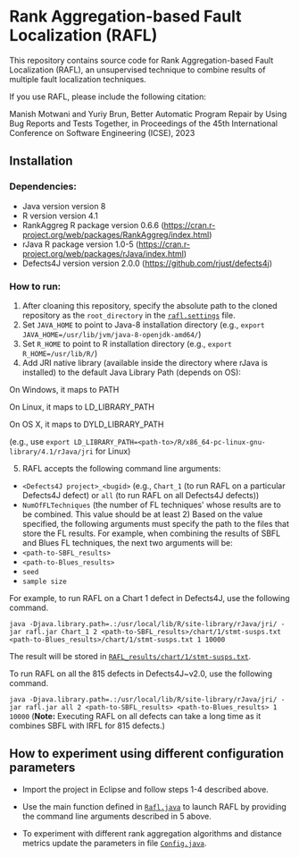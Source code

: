 # Rank Aggregation-based Fault Localization (RAFL)

This repository contains source code for Rank Aggregation-based Fault Localization (RAFL), an unsupervised technique to combine results of multiple fault localization techniques. 

If you use RAFL, please include the following citation:

Manish Motwani and Yuriy Brun, Better Automatic Program Repair by Using Bug Reports and Tests Together, in Proceedings of the 45th International Conference on Software Engineering (ICSE), 2023

## Installation
### Dependencies:
- Java version version 8
- R version version 4.1
- RankAggreg R package version 0.6.6 (https://cran.r-project.org/web/packages/RankAggreg/index.html)
- rJava R package version 1.0-5 (https://cran.r-project.org/web/packages/rJava/index.html)
- Defects4J version version 2.0.0 (https://github.com/rjust/defects4j) 

### How to run:
1. After cloaning this repository, specify the absolute path to the cloned repository as the `root_directory` in the [`rafl.settings`](https://github.com/LASER-UMASS/RAFL/blob/main/rafl.settings) file. 
2. Set `JAVA_HOME` to point to Java-8 installation directory (e.g., `export JAVA_HOME=/usr/lib/jvm/java-8-openjdk-amd64/`)
3. Set `R_HOME` to point to R installation directory (e.g., `export R_HOME=/usr/lib/R/`)
4. Add JRI native library (available inside the directory where rJava is installed) to the default Java Library Path (depends on OS):

On Windows, it maps to PATH

On Linux, it maps to LD_LIBRARY_PATH

On OS X, it maps to DYLD_LIBRARY_PATH 

(e.g., use `export LD_LIBRARY_PATH=<path-to>/R/x86_64-pc-linux-gnu-library/4.1/rJava/jri` for Linux) 

5. RAFL accepts the following command line arguments:

- `<Defects4J project>_<bugid>` (e.g., `Chart_1` (to run RAFL on a particular Defects4J defect) or `all` (to run RAFL on all Defects4J defects))
- `NumOfFLTechniques` (the number of FL techniques' whose results are to be combined. This value should be at least 2)
Based on the value specified, the following arguments must specify the path to the files that store the FL results. 
For example, when combining the results of SBFL and Blues FL techniques, the next two arguments will be: 
- `<path-to-SBFL_results>` 
- `<path-to-Blues_results>`
- `seed`
- `sample size`

For example, to run RAFL on a Chart 1 defect in Defects4J, use the following command.

`java -Djava.library.path=.:/usr/local/lib/R/site-library/rJava/jri/ -jar rafl.jar Chart_1 2 <path-to-SBFL_results>/chart/1/stmt-susps.txt <path-to-Blues_results>/chart/1/stmt-susps.txt 1 10000`

The result will be stored in [`RAFL_results/chart/1/stmt-susps.txt`](https://github.com/LASER-UMASS/RAFL/blob/main/RAFL_results/chart/1/stmt-susps.txt).

To run RAFL on all the 815 defects in Defects4J~v2.0, use the following command. 

`java -Djava.library.path=.:/usr/local/lib/R/site-library/rJava/jri/ -jar rafl.jar all 2 <path-to-SBFL_results> <path-to-Blues_results> 1 10000` 
(**Note:** Executing RAFL on all defects can take a long time as it combines SBFL with IRFL for 815 defects.)

## How to experiment using different configuration parameters

- Import the project in Eclipse and follow steps 1-4 described above. 

- Use the main function defined in [`Rafl.java`](https://github.com/LASER-UMASS/RAFL/blob/main/src/mmotwani/rafl/main/Rafl.java) to launch RAFL 
by providing the command line arguments described in 5 above. 

- To experiment with different rank aggregation algorithms and distance metrics update the parameters 
in file [`Config.java`](https://github.com/LASER-UMASS/RAFL/blob/main/src/mmotwani/rafl/configuration/Config.java). 
